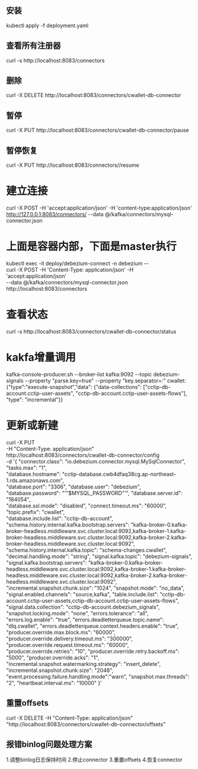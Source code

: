## 安装
kubectl apply -f deployment.yaml
## 查看所有注册器
curl -s http://localhost:8083/connectors 
## 删除
curl -X DELETE http://localhost:8083/connectors/cwallet-db-connector
## 暂停
curl -X PUT http://localhost:8083/connectors/cwallet-db-connector/pause
## 暂停恢复
curl -X PUT http://localhost:8083/connectors/<connector-name>/resume
# 建立连接
curl -X POST -H 'accept:application/json' -H 'content-type:application/json' http://127.0.0.1:8083/connectors/ --data @/kafka/connectors/mysql-connector.json
# 上面是容器内部，下面是master执行
kubectl exec -it deploy/debezium-connect -n debezium -- \
curl -X POST -H 'Content-Type: application/json' -H 'accept:application/json' \
--data @/kafka/connectors/mysql-connector.json \
http://localhost:8083/connectors
# 查看状态
curl -s http://localhost:8083/connectors/cwallet-db-connector/status
# kakfa增量调用
kafka-console-producer.sh --broker-list kafka:9092 --topic debezium-signals --property "parse.key=true" --property "key.separator=:"
cwallet:{"type":"execute-snapshot","data": {"data-collections": ["cctip-db-account.cctip-user-assets", "cctip-db-account.cctip-user-assets-flows"], "type": "incremental"}}
# 更新或新建
curl -X PUT \
  -H "Content-Type: application/json" \
  http://localhost:8083/connectors/cwallet-db-connector/config \
  -d '{
    "connector.class": "io.debezium.connector.mysql.MySqlConnector",
    "tasks.max": "1",  
    "database.hostname": "cctip-database.cwb4dfaq38cg.ap-northeast-1.rds.amazonaws.com",  
    "database.port": "3306",
    "database.user": "debezium",
    "database.password": "'"$MYSQL_PASSWORD"'",
    "database.server.id": "184054",  
    "database.ssl.mode": "disabled",
    "connect.timeout.ms": "60000",
    "topic.prefix": "cwallet",  
    "database.include.list": "cctip-db-account",  
    "schema.history.internal.kafka.bootstrap.servers": "kafka-broker-0.kafka-broker-headless.middleware.svc.cluster.local:9092,kafka-broker-1.kafka-broker-headless.middleware.svc.cluster.local:9092,kafka-broker-2.kafka-broker-headless.middleware.svc.cluster.local:9092",  
    "schema.history.internal.kafka.topic": "schema-changes.cwallet",
    "decimal.handling.mode": "string",
    "signal.kafka.topic": "debezium-signals",
    "signal.kafka.bootstrap.servers": "kafka-broker-0.kafka-broker-headless.middleware.svc.cluster.local:9092,kafka-broker-1.kafka-broker-headless.middleware.svc.cluster.local:9092,kafka-broker-2.kafka-broker-headless.middleware.svc.cluster.local:9092",
    "incremental.snapshot.chunk.size": "1024",
    "snapshot.mode": "no_data",
    "signal.enabled.channels": "source,kafka",
    "table.include.list": "cctip-db-account.cctip-user-assets,cctip-db-account.cctip-user-assets-flows",
    "signal.data.collection": "cctip-db-account.debezium_signals",
    "snapshot.locking.mode": "none",
    "errors.tolerance": "all",
    "errors.log.enable": "true",
    "errors.deadletterqueue.topic.name": "dlq.cwallet",
    "errors.deadletterqueue.context.headers.enable": "true",
    "producer.override.max.block.ms": "60000",
    "producer.override.delivery.timeout.ms": "300000",
    "producer.override.request.timeout.ms": "60000",
    "producer.override.retries": "10",
    "producer.override.retry.backoff.ms": "5000",
    "producer.override.acks": "1",
    "incremental.snapshot.watermarking.strategy": "insert_delete",
    "incremental.snapshot.chunk.size": "2048",
    "event.processing.failure.handling.mode":"warn",
    "snapshot.max.threads": "2",
    "heartbeat.interval.ms": "10000"
}'

## 重置offsets
curl -X DELETE -H "Content-Type: application/json" \
  "http://localhost:8083/connectors/cwallet-db-connector/offsets"
## 报错binlog问题处理方案
1.调整binlog日志保持时间
2.停止connector
3.重置offsets
4.恢复connector
